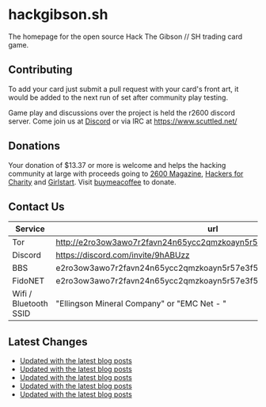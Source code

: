 # hackgibson.sh
The homepage for the open source Hack The Gibson // SH trading card game.


## Contributing

To add your card just submit a pull request with your card's front art, it would be added to the next run of set after community play testing.

Game play and discussions over the project is held the r2600 discord server. Come join us at [Discord](https://discord.com/invite/9hABUzz) or via IRC at https://www.scuttled.net/


## Donations

Your donation of $13.37 or more is welcome and helps the hacking community at large with proceeds going to [2600 Magazine](https://2600.com/), [Hackers for Charity](https://hackersforcharity.org) and [Girlstart](https://girlstart.org).  Visit [buymeacoffee](https://www.buymeacoffee.com/hackgibson.sh) to donate.


## Contact Us

Service | url
-|-
Tor | http://e2ro3ow3awo7r2favn24n65ycc2qmzkoayn5r57e3f56nvjwdcgg32ad.onion
Discord | https://discord.com/invite/9hABUzz
BBS | e2ro3ow3awo7r2favn24n65ycc2qmzkoayn5r57e3f56nvjwdcgg32ad.onion:23
FidoNET | e2ro3ow3awo7r2favn24n65ycc2qmzkoayn5r57e3f56nvjwdcgg32ad.onion:24554
Wifi / Bluetooth SSID | "Ellingson Mineral Company" or "EMC Net - <fidonet address>"

## Latest Changes
<!-- BLOG-POST-LIST:START -->
- [Updated with the latest blog posts](https://github.com/DFW2600/hackgibson.sh/commit/7886f25a8f2dd72927eaadcb6b69773cb377d4ad)
- [Updated with the latest blog posts](https://github.com/DFW2600/hackgibson.sh/commit/98480842a51d6ce4ee6818e40f152c39c181f5d9)
- [Updated with the latest blog posts](https://github.com/DFW2600/hackgibson.sh/commit/4e61292b5b6b94f14416da1f9588a4580c923c4b)
- [Updated with the latest blog posts](https://github.com/DFW2600/hackgibson.sh/commit/ec92903ee30ea05d743187aec58775ad5fa6d3eb)
- [Updated with the latest blog posts](https://github.com/DFW2600/hackgibson.sh/commit/22c3628efa05f895b9775bffd52bdafbcce21dd3)
<!-- BLOG-POST-LIST:END -->
